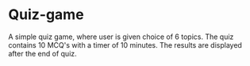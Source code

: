 # Quiz-game
A simple quiz game, where user is given choice of 6 topics. The quiz contains 10 MCQ's with a timer of 10 minutes.
The results are displayed after the end of quiz.
